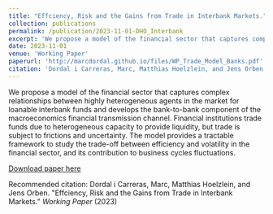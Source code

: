 ```yaml
---
title: "Effciency, Risk and the Gains from Trade in Interbank Markets."
collection: publications
permalink: /publication/2023-11-01-DHO_Interbank
excerpt: 'We propose a model of the financial sector that captures complex relationships between highly heterogeneous agents in the market for loanable interbank funds and develops the bank-to-bank component of the macroeconomics financial transmission channel. Financial institutions trade funds due to heterogeneous capacity to provide liquidity, but trade is subject to frictions and uncertainty. The model provides a tractable framework to study the trade-off between efficiency and volatility in the financial sector, and its contribution to business cycles fluctuations.'
date: 2023-11-01
venue: 'Working Paper'
paperurl: 'http://marcdordal.github.io/files/WP_Trade_Model_Banks.pdf'
citation: 'Dordal i Carreras, Marc, Matthias Hoelzlein, and Jens Orben. &quot;Effciency, Risk and the Gains from Trade in Interbank Markets.&quot;  <i>Working Paper</i> (2023) '
---
```

We propose a model of the financial sector that captures complex relationships between highly heterogeneous agents in the market for loanable interbank funds and develops the bank-to-bank component of the macroeconomics financial transmission channel. Financial institutions trade funds due to heterogeneous capacity to provide liquidity, but trade is subject to frictions and uncertainty. The model provides a tractable framework to study the trade-off between efficiency and volatility in the financial sector, and its contribution to business cycles fluctuations.

[Download paper here](http://marcdordal.github.io/files/WP_Trade_Model_Banks.pdf)

Recommended citation: Dordal i Carreras, Marc, Matthias Hoelzlein, and Jens Orben. "Effciency, Risk and the Gains from Trade in Interbank Markets."  <i>Working Paper</i> (2023) 